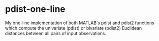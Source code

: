 # pdist-one-line
My one-line implementation of both MATLAB's pdist and pdist2 functions which compute the univariate (pdist) or bivariate (pdist2) Euclidean distances between all pairs of input observations.
